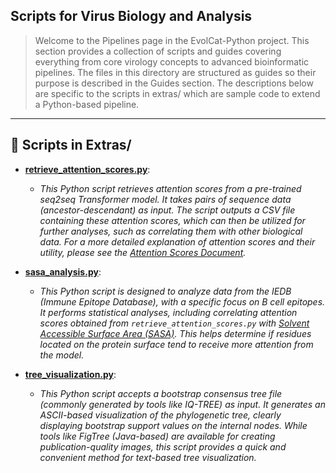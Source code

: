 ## Scripts for Virus Biology and Analysis

> Welcome to the Pipelines page in the EvolCat-Python project. This section provides a collection of scripts and guides covering everything from core virology concepts to advanced bioinformatic pipelines. The files in this directory are structured as guides so their purpose is described in the Guides section. The descriptions below are specific to the scripts in extras/ which are sample code to extend a Python-based pipeline.
---

## 📖 Scripts in Extras/

*   [**retrieve_attention_scores.py**](./extras/retrieve_attention_scores.py):
    *   *This Python script retrieves attention scores from a pre-trained seq2seq Transformer model. It takes pairs of sequence data (ancestor-descendant) as input. The script outputs a CSV file containing these attention scores, which can then be utilized for further analyses, such as correlating them with other biological data. For a more detailed explanation of attention scores and their utility, please see the [Attention Scores Document](attention_scores.md).*
	
*   [**sasa_analysis.py**](./extras/sasa_analysis.py):
    *   *This Python script is designed to analyze data from the IEDB (Immune Epitope Database), with a specific focus on B cell epitopes. It performs statistical analyses, including correlating attention scores obtained from `retrieve_attention_scores.py` with [Solvent Accessible Surface Area (SASA)](SASA.md). This helps determine if residues located on the protein surface tend to receive more attention from the model.*
	
*   [**tree_visualization.py**](./extras/tree_visualization.py):
    *   *This Python script accepts a bootstrap consensus tree file (commonly generated by tools like IQ-TREE) as input. It generates an ASCII-based visualization of the phylogenetic tree, clearly displaying bootstrap support values on the internal nodes. While tools like FigTree (Java-based) are available for creating publication-quality images, this script provides a quick and convenient method for text-based tree visualization.*
